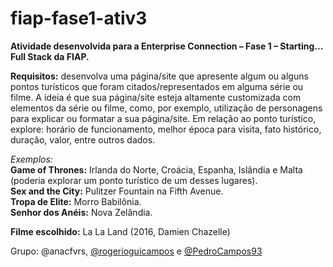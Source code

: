 # fiap-fase1-ativ3

**Atividade desenvolvida para a Enterprise Connection – Fase 1 – Starting... Full Stack da FIAP.**

**Requisitos:** desenvolva uma página/site que apresente algum ou alguns pontos turísticos que foram citados/representados em alguma série ou filme. A ideia é que sua página/site esteja altamente customizada com elementos da série ou filme, como, por exemplo, utilização de personagens para explicar ou formatar a sua página/site.
Em relação ao ponto turístico, explore: horário de funcionamento, melhor época para visita, fato histórico, duração, valor, entre outros dados.

_Exemplos:_<br>
   **Game of Thrones:** Irlanda do Norte, Croácia, Espanha, Islândia e Malta (poderia explorar um ponto turístico de um desses lugares).<br>
   **Sex and the City:** Pulitzer Fountain na Fifth Avenue.<br>
   **Tropa de Elite:** Morro Babilônia.<br>
   **Senhor dos Anéis:** Nova Zelândia.
   
**Filme escolhido:** La La Land (2016, Damien Chazelle)

Grupo: @anacfvrs, <a href=https://github.com/rogerioguicampos>@rogerioguicampos</a> e <a href=https://github.com/PedroCampos93>@PedroCampos93</a>
